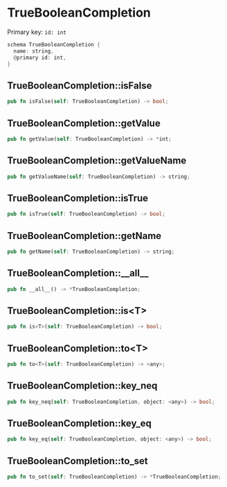 # TrueBooleanCompletion

Primary key: `id: int`

```rust
schema TrueBooleanCompletion {
  name: string,
  @primary id: int,
}
```
## TrueBooleanCompletion::isFalse

```rust
pub fn isFalse(self: TrueBooleanCompletion) -> bool;
```
## TrueBooleanCompletion::getValue

```rust
pub fn getValue(self: TrueBooleanCompletion) -> *int;
```
## TrueBooleanCompletion::getValueName

```rust
pub fn getValueName(self: TrueBooleanCompletion) -> string;
```
## TrueBooleanCompletion::isTrue

```rust
pub fn isTrue(self: TrueBooleanCompletion) -> bool;
```
## TrueBooleanCompletion::getName

```rust
pub fn getName(self: TrueBooleanCompletion) -> string;
```
## TrueBooleanCompletion::\_\_all\_\_

```rust
pub fn __all__() -> *TrueBooleanCompletion;
```
## TrueBooleanCompletion::is\<T\>

```rust
pub fn is<T>(self: TrueBooleanCompletion) -> bool;
```
## TrueBooleanCompletion::to\<T\>

```rust
pub fn to<T>(self: TrueBooleanCompletion) -> <any>;
```
## TrueBooleanCompletion::key\_neq

```rust
pub fn key_neq(self: TrueBooleanCompletion, object: <any>) -> bool;
```
## TrueBooleanCompletion::key\_eq

```rust
pub fn key_eq(self: TrueBooleanCompletion, object: <any>) -> bool;
```
## TrueBooleanCompletion::to\_set

```rust
pub fn to_set(self: TrueBooleanCompletion) -> *TrueBooleanCompletion;
```
